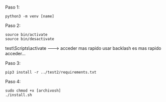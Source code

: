 Paso 1:

    python3 -m venv [name]

Paso 2:

    source bin/activate
    source bin/desactivate

test\Scripts\activate ---> acceder mas rapido usar backlash es mas rapido acceder...

Paso 3:

    pip3 install -r ../test2/requirements.txt

Paso 4:

    sudo chmod +x [archivosh]
    ./install.sh
